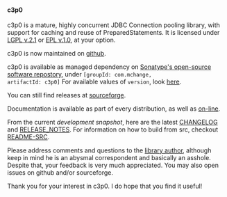 #### c3p0 ####

c3p0 is a mature, highly concurrent JDBC Connection pooling library, with
support for caching and reuse of PreparedStatements. It is licensed under 
[LGPL v.2.1](https://github.com/swaldman/c3p0/blob/master/src/dist-static/LICENSE-LGPL)
or [EPL v.1.0](https://github.com/swaldman/c3p0/blob/master/src/dist-static/LICENSE-EPL), 
at your option.

c3p0 is now maintained on [github](https://github.com/swaldman/c3p0).

c3p0 is available as managed dependency on [Sonatype's open-source software repostory](https://oss.sonatype.org/content/repositories/releases/), 
under <code>[groupId: com.mchange, artifactId: c3p0]</code> For available values of <code>version</code>, look [here](https://oss.sonatype.org/content/repositories/releases/com/mchange/c3p0/).

You can still find releases at [sourceforge](http://sourceforge.net/projects/c3p0/).

Documentation is available as part of every distribution, as well as [on-line](http://www.mchange.com/projects/c3p0/).

From the current *development snapshot*, here are the latest [CHANGELOG](https://github.com/swaldman/c3p0/blob/master/src/dist-static/CHANGELOG) and [RELEASE_NOTES](https://github.com/swaldman/c3p0/blob/master/src/dist-static/RELEASE_NOTES-c3p0-0.9.2). For information on how to build from src, checkout [README-SRC](https://github.com/swaldman/c3p0/blob/master/README-SRC).

Please address comments and questions to the [library author](mailto:swaldman@mchange.com), although keep in mind he is an abysmal correspondent and basically an asshole. Despite that, your feedback is very much appreciated. You may also open issues on github and/or sourceforge.

Thank you for your interest in c3p0. I do hope that you find it useful!



